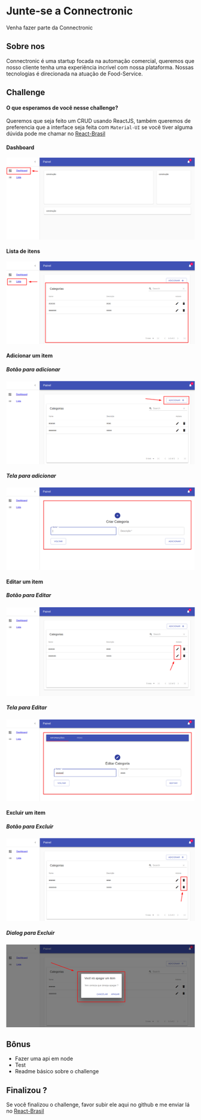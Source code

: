 # Junte-se a Connectronic

  Venha fazer parte da Connectronic

## Sobre nos

  Connectronic é uma startup focada na automação comercial, queremos que nosso
  cliente tenha uma experiência incrível com nossa plataforma. Nossas tecnologias é direcionada
  na atuação de Food-Service.

## Challenge

  #### O que esperamos de você nesse challenge?
   Queremos que seja feito um CRUD usando ReactJS, também queremos de preferencia
   que a interface seja feita com `Material-UI` se você tiver alguma dúvida pode 
   me chamar no [React-Brasil](https://react-brasil-slack.herokuapp.com/)<br/>

  #### Dashboard

  <img src="/img/dashboard.png"/>

  #### Lista de itens

  <img src="/img/lista.png"/>

  #### Adicionar um item

   ##### Botão para adicionar

   <img src="/img/add.png"/>
   
  ##### Tela para adicionar

   <img src="/img/additem.png"/>
  
  
  #### Editar um item

  ##### Botão para Editar

   <img src="/img/editar.png"/>

   ##### Tela para Editar

   <img src="/img/editaitem.png"/>
  
  #### Excluir um item

   ##### Botão para Excluir

   <img src="/img/deleteitem.png"/>

   ##### Dialog para Excluir

   <img src="/img/apagar.png"/>


## Bônus

- Fazer uma api em node
- Test
- Readme básico sobre o challenge

## Finalizou ?

Se você finalizou o challenge, favor subir ele aqui no github e
me enviar lá no [React-Brasil](https://react-brasil-slack.herokuapp.com/)<br/>



